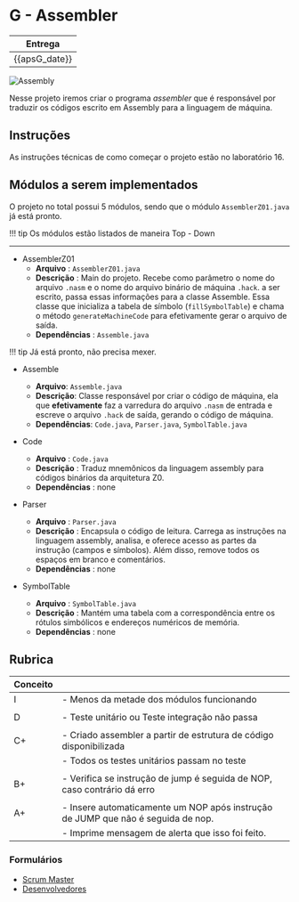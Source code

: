 # G - Assembler

| Entrega      |
|--------------|
| {{apsG_date}} |

![Assembly](../figs/H-Assembler/sistema-assembler.png)

Nesse projeto iremos criar o programa *assembler* que é responsável por traduzir os códigos escrito em Assembly para a linguagem de máquina.

## Instruções 

As instruções técnicas de como começar o projeto estão no laboratório 16.

## Módulos a serem implementados

O projeto no total possui 5 módulos, sendo que o módulo `AssemblerZ01.java` já está pronto.

!!! tip
    Os módulos estão listados de maneira Top - Down

---------------------------
 
- AssemblerZ01
    - **Arquivo**   : `AssemblerZ01.java`
    - **Descrição** : Main do projeto. Recebe como parâmetro o nome do arquivo `.nasm` e o nome do arquivo binário de máquina `.hack`. a ser escrito, passa essas informações para a classe Assemble. Essa classe que inicializa a tabela de símbolo (`fillSymbolTable`) e chama o método `generateMachineCode` para efetivamente gerar o arquivo de saída.
    - **Dependências** : `Assemble.java`
    
!!! tip
    Já está pronto, não precisa mexer.
    
- Assemble
    - **Arquivo**: `Assemble.java`
    - **Descrição**: Classe responsável por criar o código de máquina, ela que **efetivamente** faz a varredura do arquivo `.nasm` de entrada e escreve o arquivo `.hack` de saída, gerando o código de máquina. 
    - **Dependências**: `Code.java`, `Parser.java`, `SymbolTable.java`
    
- Code
    - **Arquivo**   : `Code.java`
    - **Descrição** :  Traduz mnemônicos da linguagem assembly para códigos binários da arquitetura Z0.
    - **Dependências** : none
  
- Parser
    - **Arquivo**   : `Parser.java`
    - **Descrição** : Encapsula o código de leitura. Carrega as instruções na linguagem assembly, analisa, e oferece acesso as partes da instrução  (campos e símbolos). Além disso, remove todos os espaços em branco e comentários.
    - **Dependências** : none

- SymbolTable
    - **Arquivo**   : `SymbolTable.java`
    - **Descrição** :  Mantém uma tabela com a correspondência entre os rótulos simbólicos e endereços numéricos de memória.
    - **Dependências** : none

## Rubrica

| Conceito |                                                                                      |
|----------|--------------------------------------------------------------------------------------|
| I        | - Menos da metade dos módulos funcionando                                            |
|          |                                                                                      |
| D        | - Teste unitário ou Teste integração não passa                                       |
|          |                                                                                      |
| C+       | - Criado assembler a partir de estrutura de código disponibilizada                   |
|          | - Todos os testes unitários passam no teste                                          |
|          |                                                                                      |
| B+       | - Verifica se instrução de jump é seguida de NOP, caso contrário dá erro             |
|          |                                                                                      |
| A+       | - Insere automaticamente um NOP após instrução de JUMP que não é seguida de nop.     |
|          | - Imprime mensagem de alerta que isso foi feito.                                     |


<!--
| A        | Proponha alguma outra melhoria e converse com o professor para saber se é valida.    |
|          |                                                                                      |
| B        | - Implementando modo verbose (-v) que possibilita analisar o assembler e suas etapas |
|          | - Os testes de integração passam nos testes                                          |
|          | - Actions configurado corretamente                                                    |
-->


### Formulários

- [Scrum Master](https://forms.gle/5LHjrSeccSVdnm2Q8)
- [Desenvolvedores](https://forms.gle/SCUoqghpr4Y814DY7)